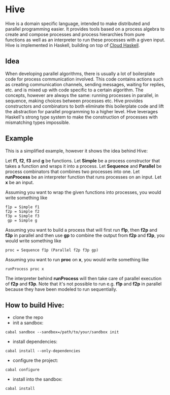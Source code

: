 Hive
================

Hive is a domain specific language, intended to make distributed and parallel programming easier. It provides tools based on a process algebra to create and compose processes and process hierarchies from pure functions as well as an interpreter to run these processes with a given input. Hive is implemented in Haskell, building on top of [Cloud Haskell](http://www.haskell.org/haskellwiki/Cloud_Haskell).

## Idea

When developing parallel algorithms, there is usually a lot of boilerplate code for process communication involved. This code contains actions such as creating communication channels, sending messages, waiting for replies, etc. and is mixed up with code specific to a certain algorithm. The concepts, however are always the same: running processes in parallel, in sequence, making choices between processes etc. Hive provides constructors and combinators to both eliminate this boilerplate code and lift the abstraction for parallel programming to a higher level. Hive leverages Haskell's strong type system to make the construction of processes with mismatching types impossible.

## Example

This is a simplified example, however it shows the idea behind Hive:

Let **f1**, **f2**, **f3** and **g** be functions. Let **Simple** be a process constructor that takes a function and wraps it into a process. Let **Sequence** and **Parallel** be process combinators that combines two processes into one. Let **runProcess** be an interpreter function that runs processes on an input. Let **x** be an input.

Assuming you want to wrap the given functions into processes, you would write something like

```
f1p = Simple f1
f2p = Simple f2
f3p = Simple f3
 gp = Simple g
```

Assuming you want to build a process that will first run **f1p**, then **f2p** and **f3p** in parallel and then use **gp** to combine the output from **f2p** and **f3p**, you would write something like

```
proc = Sequence f1p (Parallel f2p f3p gp)
```

Assuming you want to run **proc** on **x**, you would write something like

```
runProcess proc x
```

The interpreter behind **runProcess** will then take care of parallel execution of **f2p** and **f3p**. Note that it's not possible to run e.g. **f1p** and **f2p** in parallel because they have been modeled to run sequentially.

## How to build Hive:

- clone the repo
- init a sandbox:
```
cabal sandbox --sandbox=/path/to/your/sandbox init
```
- install dependencies:
```
cabal install --only-dependencies
```
- configure the project:
```
cabal configure
```
- install into the sandbox:
```
cabal install
```